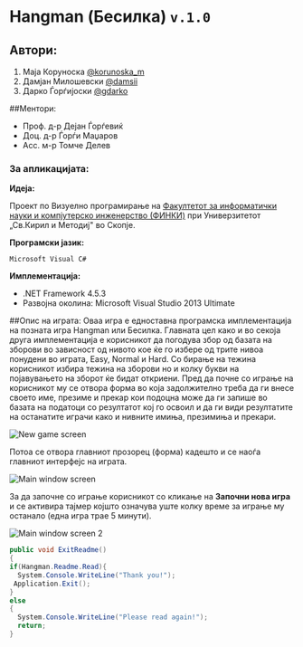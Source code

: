 # Hangman (Бесилка) ```v.1.0```
## Автори:
1. Маја Коруноска [@korunoska_m](https://github.com/korunoska_m)
2. Дамјан Милошевски [@damsii](https://github.com/damsii)
3. Дарко Ѓорѓијоски [@gdarko]( https://github.com/gdarko)

##Ментори:
* Проф. д-р Дејан Ѓорѓевиќ
* Доц. д-р Ѓорѓи Маџаров
* Асс. м-р Томче Делев

### За апликацијата:
**Идеја:**

 Проект по Визуeлно програмирање на [Факултетот за информатички науки и компјутерско инженерство (ФИНКИ)](http://www.finki.ukim.mk/mk/home) при Универзитeтот „Св.Кирил и Методиј" во Скопје.
 
**Програмски јазик:**

```Microsoft Visual C# ```

 **Имплементација:**
 
* .NET Framework 4.5.3
* Развојна околина: Microsoft Visual Studio 2013 Ultimate

##Опис на играта:
Оваа игра е едноставна програмска имплементација на позната игра Hangman или Бесилка. 
Главната цел како и во секоја друга имплементација е корисникот да погодува збор од базата на зборови во зависност од нивото кое ќе го избере од трите нивоа понудени во играта, Easy, Normal и Hard. Со бирање на тежина корисникот избира тежина на зборови но и колку букви на појавувањето на зборот ќе бидат откриени. Пред да почне со играње на корисникот му се отвора форма во која задолжително треба да ги внесе своето име, презиме и прекар кои подоцна може да ги запише во базата на податоци со резултатот кој го освоил и да ги види резултатите на останатите играчи како и нивните имиња, презимиња и прекари.

![New game screen](/screens/Screenshot_1.png)

Потоа се отвора главниот прозорец (форма) кадешто и се наоѓа главниот интерфејс на играта. 

![Main window screen](/screens/main_window.png)

За да започне со играње корисникот со кликање на **Започни нова игра** и се активира тајмер којшто означува уште колку време за играње му останало (една игра трае 5 минути). 

![Main window screen 2](/screens/main_window1.png)

```C#
public void ExitReadme()
{
if(Hangman.Readme.Read){
  System.Console.WriteLine("Thank you!");
 Application.Exit();
}
else
{
  System.Console.WriteLine("Please read again!");
  return;
}
```

